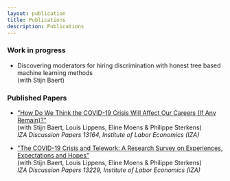 ```yaml
---
layout: publication
title: Publications
description: Publications
---
```


### Work in progress
* Discovering moderators for hiring discrimination with honest tree based machine learning methods <br>
  (with Stijn Baert)

### Published Papers
* <a href="http://ftp.iza.org/dp13164.pdf">"How Do We Think the COVID-19 Crisis Will Affect Our Careers (If Any Remain)?"</a><br>
 (with Stijn Baert, Louis Lippens, Eline Moens & Philippe Sterkens)<br>
 _IZA Discussion Papers 13164, Institute of Labor Economics (IZA)_

 * <a href="http://ftp.iza.org/dp13229.pdf">"The COVID-19 Crisis and Telework: A Research Survey on Experiences, Expectations and Hopes"</a><br>
(with Stijn Baert, Louis Lippens, Eline Moens & Philippe Sterkens)<br>
 _IZA Discussion Papers 13229, Institute of Labor Economics (IZA)_
